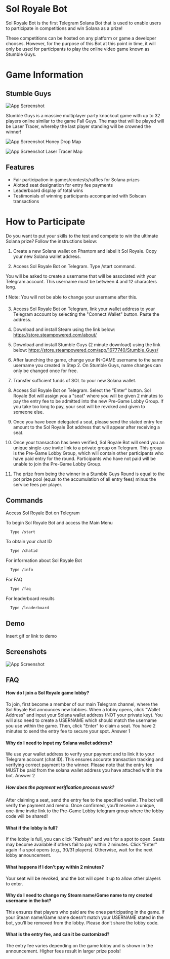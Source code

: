
# Sol Royale Bot

Sol Royale Bot is the first Telegram Solana Bot that is used to enable users to participate in competitions and win Solana as a prize!

These competitions can be hosted on any platform or game a developer chooses. However, for the purpose of this Bot at this point in time, it will only be used for participants to play the online video game known as Stumble Guys.



# Game Information

## Stumble Guys

![App Screenshot](https://live-assets.web.stumbleguys.com/cms/website_309b26b7bc.webp)

Stumble Guys is a massive multiplayer party knockout game with up to 32 players online similar to the game Fall Guys. The map that will be played will be Laser Tracer, whereby the last player standing will be crowned the winner!

![App Screenshot](https://pbs.twimg.com/ext_tw_video_thumb/1646195954079481866/pu/img/gh4JlwkQJ2uZ7BJs.jpg:large)
Honey Drop Map

![App Screenshot](https://i.ytimg.com/vi/e0ayLDgYsyM/hq720.jpg?sqp=-oaymwEhCK4FEIIDSFryq4qpAxMIARUAAAAAGAElAADIQj0AgKJD&rs=AOn4CLAbI3RLDYRaHKErBIwDcQul1wDZ-g)
Laser Tracer Map
## Features

- Fair participation in games/contests/raffles for Solana prizes
- Alotted seat designation for entry fee payments
- Leaderboard display of total wins
- Testimonials of winning participants accompanied with Solscan transactions


# How to Participate

Do you want to put your skills to the test and compete to win the ultimate Solana prize? Follow the instructions below:

1. Create a new Solana wallet on Phantom and label it Sol Royale. Copy your new Solana wallet address.

2. Access Sol Royale Bot on Telegram.
Type /start command.

You will be asked to create a username that will be associated with your Telegram account. This username must be between 4 and 12 characters long.

❗️ Note: You will not be able to change your username after this.

3. Access Sol Royale Bot on Telegram, link your wallet address to your Telegram account by selecting the "Connect Wallet" button. Paste the address.

4. Download and install Steam using the link below:
https://store.steampowered.com/about/

5. Download and install Stumble Guys (2 minute download) using the link below:
https://store.steampowered.com/app/1677740/Stumble_Guys/

6. After launching the game, change your IN-GAME username to the same username you created in Step 2. On Stumble Guys, name changes can only be changed once for free.

7. Transfer sufficient funds of SOL to your new Solana wallet.

8. Access Sol Royale Bot on Telegram.
Select the "Enter" button. Sol Royale Bot will assign you a "seat" where you will be given 2 minutes to pay the entry fee to be admitted into the new Pre-Game Lobby Group. If you take too long to pay, your seat will be revoked and given to someone else.

9. Once you have been delegated a seat, please send the stated entry fee amount to the Sol Royale Bot address that will appear after receiving a seat.

10. Once your transaction has been verified, Sol Royale Bot will send you an unique single-use invite link to a private group on Telegram. This group is the Pre-Game Lobby Group, which will contain other participants who have paid entry for the round. Participants who have not paid will be unable to join the Pre-Game Lobby Group.

11. The prize from being the winner in a Stumble Guys Round is equal to the pot prize pool (equal to the accumulation of all entry fees) minus the service fees per player.

## Commands

Access Sol Royale Bot on Telegram

To begin Sol Royale Bot and access the Main Menu

```bash
  Type /start 
```

To obtain your chat ID

```bash
  Type /chatid
```

For information about Sol Royale Bot

```bash
  Type /info
```

For FAQ

```bash
  Type /faq
```

For leaderboard results 

```bash
  Type /leaderboard
```


## Demo

Insert gif or link to demo


## Screenshots

![App Screenshot](https://i.ytimg.com/vi/e0ayLDgYsyM/hq720.jpg?sqp=-oaymwEhCK4FEIIDSFryq4qpAxMIARUAAAAAGAElAADIQj0AgKJD&rs=AOn4CLAbI3RLDYRaHKErBIwDcQul1wDZ-g)


## FAQ

#### How do I join a Sol Royale game lobby?
To join, first become a member of our main Telegram channel, where the Sol Royale Bot announces new lobbies. When a lobby opens, click "Wallet Address" and input your Solana wallet address (NOT your private key). You will also need to create a USERNAME which should match the username you use within the game. Then, click "Enter" to claim a seat. You have 2 minutes to send the entry fee to secure your spot.
Answer 1

#### Why do I need to input my Solana wallet address? 
We use your wallet address to verify your payment and to link it to your Telegram account (chat ID). This ensures accurate transaction tracking and verifying correct payment to the winner. Please note that the entry fee MUST be paid from the solana wallet address you have attached within the bot.
Answer 2

##### How does the payment verification process work?
After claiming a seat, send the entry fee to the specified wallet. The bot will verify the payment and memo. Once confirmed, you’ll receive a unique, one-time invite link to the Pre-Game Lobby telegram group where the lobby code will be shared!

#### What if the lobby is full?
If the lobby is full, you can click "Refresh" and wait for a spot to open. Seats may become available if others fail to pay within 2 minutes. Click "Enter" again if a spot opens (e.g., 30/31 players). Otherwise, wait for the next lobby announcement.

#### What happens if I don’t pay within 2 minutes?
Your seat will be revoked, and the bot will open it up to allow other players to enter. 

#### Why do I need to change my Steam name/Game name to my created username in the bot? 
This ensures that players who paid are the ones participating in the game. If your Steam name/Game name doesn’t match your USERNAME stated in the bot, you’ll be removed from the lobby. Please don’t share the lobby code.

#### What is the entry fee, and can it be customized?
The entry fee varies depending on the game lobby and is shown in the announcement. Higher fees result in larger prize pools!